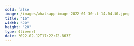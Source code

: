 ```yaml
---
sold: false
image: /images/whatsapp-image-2022-01-30-at-14.04.50.jpeg
title: "16"
width: "20"
height: "20"
type: Olieverf
date: 2022-02-12T17:22:12.863Z
---
```

